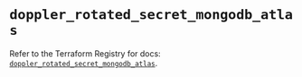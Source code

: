# `doppler_rotated_secret_mongodb_atlas`

Refer to the Terraform Registry for docs: [`doppler_rotated_secret_mongodb_atlas`](https://registry.terraform.io/providers/dopplerhq/doppler/1.21.0/docs/resources/rotated_secret_mongodb_atlas).
